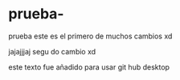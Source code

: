 # prueba-
prueba
este es el primero de muchos cambios xd
 
jajajjjaj
segu do cambio xd 

este texto fue añadido para usar git hub desktop
